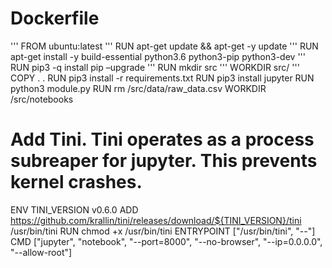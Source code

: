 # Dockerfile
'''
FROM ubuntu:latest
'''
RUN apt-get update && apt-get -y update
'''
RUN apt-get install -y build-essential python3.6 python3-pip python3-dev
'''
RUN pip3 -q install pip –upgrade
'''
RUN mkdir src
'''
WORKDIR src/
'''
COPY . .
RUN pip3 install -r requirements.txt
RUN pip3 install jupyter
RUN python3 module.py
RUN rm /src/data/raw_data.csv
WORKDIR /src/notebooks
# Add Tini. Tini operates as a process subreaper for jupyter. This prevents kernel crashes.
ENV TINI_VERSION v0.6.0
ADD https://github.com/krallin/tini/releases/download/${TINI_VERSION}/tini /usr/bin/tini
RUN chmod +x /usr/bin/tini
ENTRYPOINT ["/usr/bin/tini", "--"]
CMD ["jupyter", "notebook", "--port=8000", "--no-browser", "--ip=0.0.0.0", "--allow-root"]
